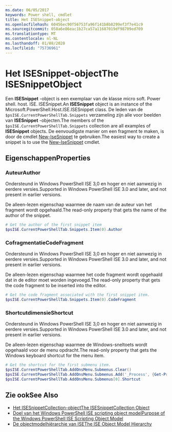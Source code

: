 ```yaml
---
ms.date: 06/05/2017
keywords: Power shell, cmdlet
title: Het ISESnippet-object
ms.openlocfilehash: 60456ec90f56753fa96f141b8b8299ef3f7e41c9
ms.sourcegitcommit: 058a6e86eac1b27ca57a11687019df98709ed709
ms.translationtype: MT
ms.contentlocale: nl-NL
ms.lasthandoff: 01/08/2020
ms.locfileid: "75736961"
---
```

# <a name="the-isesnippetobject"></a><span data-ttu-id="03bb5-103">Het ISESnippet-object</span><span class="sxs-lookup"><span data-stu-id="03bb5-103">The ISESnippetObject</span></span>

<span data-ttu-id="03bb5-104">Een **ISESnippet** -object is een exemplaar van de klasse micro soft. Power shell. host. ISE. ISESnippet.</span><span class="sxs-lookup"><span data-stu-id="03bb5-104">An **ISESnippet** object is an instance of the Microsoft.PowerShell.Host.ISE.ISESnippet class.</span></span> <span data-ttu-id="03bb5-105">De leden van de `$psISE.CurrentPowerShellTab.Snippets` verzameling zijn alle voor beelden van **ISESnippet** -objecten.</span><span class="sxs-lookup"><span data-stu-id="03bb5-105">The members of the `$psISE.CurrentPowerShellTab.Snippets` collection are all examples of **ISESnippet** objects.</span></span> <span data-ttu-id="03bb5-106">De eenvoudigste manier om een fragment te maken, is door de cmdlet [New-IseSnippet](/reference/5.1/ISE/New-IseSnippet.md) te gebruiken.</span><span class="sxs-lookup"><span data-stu-id="03bb5-106">The easiest way to create a snippet is to use the [New-IseSnippet](/reference/5.1/ISE/New-IseSnippet.md) cmdlet.</span></span>

## <a name="properties"></a><span data-ttu-id="03bb5-107">Eigenschappen</span><span class="sxs-lookup"><span data-stu-id="03bb5-107">Properties</span></span>

### <a name="author"></a><span data-ttu-id="03bb5-108">Auteur</span><span class="sxs-lookup"><span data-stu-id="03bb5-108">Author</span></span>

<span data-ttu-id="03bb5-109">Ondersteund in Windows PowerShell ISE 3,0 en hoger en niet aanwezig in eerdere versies.</span><span class="sxs-lookup"><span data-stu-id="03bb5-109">Supported in Windows PowerShell ISE 3.0 and later, and not present in earlier versions.</span></span>

<span data-ttu-id="03bb5-110">De alleen-lezen eigenschap waarmee de naam van de auteur van het fragment wordt opgehaald.</span><span class="sxs-lookup"><span data-stu-id="03bb5-110">The read-only property that gets the name of the author of the snippet.</span></span>

```powershell
# Get the author of the first snippet item
$psISE.CurrentPowerShellTab.Snippets.Item(0).Author
```

### <a name="codefragment"></a><span data-ttu-id="03bb5-111">Cofragmentatie</span><span class="sxs-lookup"><span data-stu-id="03bb5-111">CodeFragment</span></span>

<span data-ttu-id="03bb5-112">Ondersteund in Windows PowerShell ISE 3,0 en hoger en niet aanwezig in eerdere versies.</span><span class="sxs-lookup"><span data-stu-id="03bb5-112">Supported in Windows PowerShell ISE 3.0 and later, and not present in earlier versions.</span></span>

<span data-ttu-id="03bb5-113">De alleen-lezen eigenschap waarmee het code fragment wordt opgehaald dat in de editor moet worden ingevoegd.</span><span class="sxs-lookup"><span data-stu-id="03bb5-113">The read-only property that gets the code fragment to be inserted into the editor.</span></span>

```powershell
# Get the code fragment associated with the first snippet item.
$psISE.CurrentPowerShellTab.Snippets.Item(0).CodeFragment
```

### <a name="shortcut"></a><span data-ttu-id="03bb5-114">Shortcutdimensie</span><span class="sxs-lookup"><span data-stu-id="03bb5-114">Shortcut</span></span>

<span data-ttu-id="03bb5-115">Ondersteund in Windows PowerShell ISE 3,0 en hoger en niet aanwezig in eerdere versies.</span><span class="sxs-lookup"><span data-stu-id="03bb5-115">Supported in Windows PowerShell ISE 3.0 and later, and not present in earlier versions.</span></span>

<span data-ttu-id="03bb5-116">De alleen-lezen eigenschap waarmee de Windows-sneltoets wordt opgehaald voor de menu opdracht.</span><span class="sxs-lookup"><span data-stu-id="03bb5-116">The read-only property that gets the Windows keyboard shortcut for the menu item.</span></span>

```powershell
# Get the shortcut for the first submenu item.
$psISE.CurrentPowerShellTab.AddOnsMenu.Submenus.Clear()
$psISE.CurrentPowerShellTab.AddOnsMenu.Submenus.Add('_Process', {Get-Process}, 'Alt+P')
$psISE.CurrentPowerShellTab.AddOnsMenu.Submenus[0].Shortcut
```

## <a name="see-also"></a><span data-ttu-id="03bb5-117">Zie ook</span><span class="sxs-lookup"><span data-stu-id="03bb5-117">See Also</span></span>

- [<span data-ttu-id="03bb5-118">Het ISESnippetCollection-object</span><span class="sxs-lookup"><span data-stu-id="03bb5-118">The ISESnippetCollection Object</span></span>](The-ISESnippetCollection-Object.md)
- [<span data-ttu-id="03bb5-119">Doel van het Windows PowerShell ISE scripting object model</span><span class="sxs-lookup"><span data-stu-id="03bb5-119">Purpose of the Windows PowerShell ISE Scripting Object Model</span></span>](purpose-of-the-windows-powershell-ise-scripting-object-model.md)
- [<span data-ttu-id="03bb5-120">De objectmodelhiërarchie van ISE</span><span class="sxs-lookup"><span data-stu-id="03bb5-120">The ISE Object Model Hierarchy</span></span>](The-ISE-Object-Model-Hierarchy.md)
